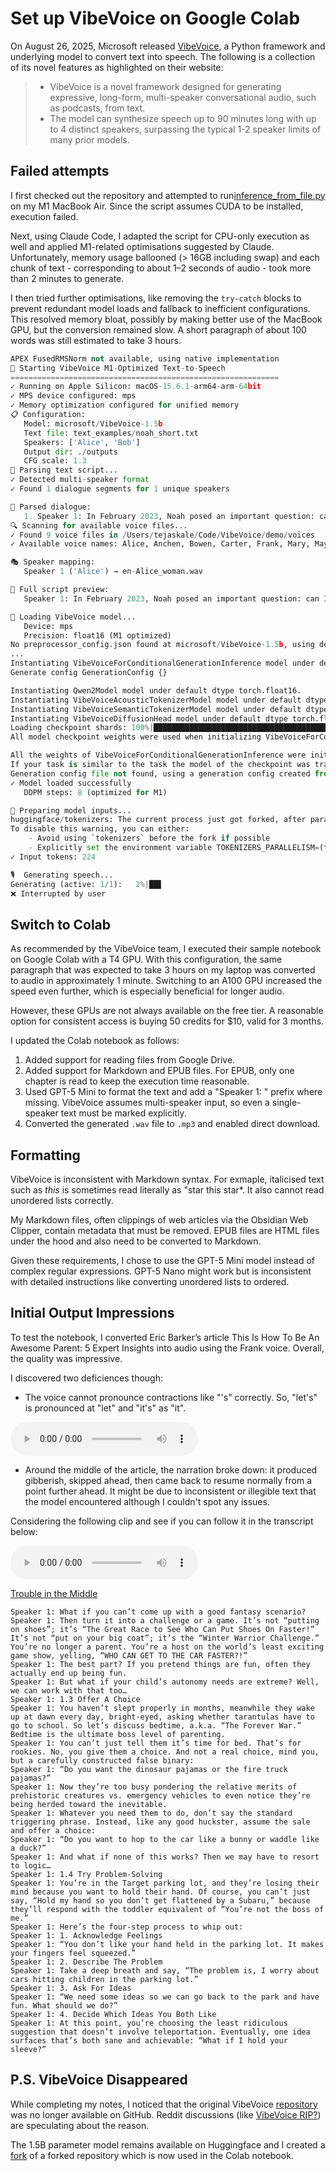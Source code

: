 # Set up VibeVoice on Google Colab

On August 26, 2025, Microsoft released [VibeVoice](https://microsoft.github.io/VibeVoice/), a Python framework and underlying model to convert text into speech. The following is a collection of its novel features as highlighted on their website:

> * VibeVoice is a novel framework designed for generating expressive, long-form, multi-speaker conversational audio, such as podcasts, from text.
> * The model can synthesize speech up to 90 minutes long with up to 4 distinct speakers, surpassing the typical 1-2 speaker limits of many prior models.

## Failed attempts
I first checked out the repository and attempted to run[inference_from_file.py](https://github.com/tejas-kale/VibeVoice/blob/main/demo/inference_from_file.py) on my M1 MacBook Air. Since the script assumes CUDA to be installed, execution failed. 

Next, using Claude Code, I adapted the script for CPU-only execution as well and applied M1-related optimisations suggested by Claude. Unfortunately, memory usage ballooned (> 16GB including swap) and each chunk of text - corresponding to about 1–2 seconds of audio - took more than 2 minutes to generate. 

I then tried further optimisations, like removing the `try-catch` blocks to prevent redundant model loads and fallback to inefficient configurations. This resolved memory bloat, possibly by making better use of the MacBook GPU, but the conversion remained slow. A short paragraph of about 100 words was still estimated to take 3 hours.

```python
APEX FusedRMSNorm not available, using native implementation
🚀 Starting VibeVoice M1-Optimized Text-to-Speech
============================================================
✓ Running on Apple Silicon: macOS-15.6.1-arm64-arm-64bit
✓ MPS device configured: mps
✓ Memory optimization configured for unified memory
📋 Configuration:
   Model: microsoft/VibeVoice-1.5b
   Text file: text_examples/noah_short.txt
   Speakers: ['Alice', 'Bob']
   Output dir: ./outputs
   CFG scale: 1.3
📖 Parsing text script...
✓ Detected multi-speaker format
✓ Found 1 dialogue segments for 1 unique speakers

📝 Parsed dialogue:
   1. Speaker 1: In February 2023, Noah posed an important question: can India industrialize? The question...
🔍 Scanning for available voice files...
✓ Found 9 voice files in /Users/tejaskale/Code/VibeVoice/demo/voices
✓ Available voice names: Alice, Anchen, Bowen, Carter, Frank, Mary, Maya, Samuel, Xinran, en-Alice_woman, en-Carter_man, en-Frank_man, en-Mary_woman_bgm, en-Maya_woman, in-Samuel_man, zh-Anchen_man_bgm, zh-Bowen_man, zh-Xinran_woman

🎭 Speaker mapping:
   Speaker 1 ('Alice') → en-Alice_woman.wav

📄 Full script preview:
   Speaker 1: In February 2023, Noah posed an important question: can India industrialize? The question has been on the minds of Indian economic policymakers since its independence in 1947. Recent attemp...

🧠 Loading VibeVoice model...
   Device: mps
   Precision: float16 (M1 optimized)
No preprocessor_config.json found at microsoft/VibeVoice-1.5b, using defaults
...
Instantiating VibeVoiceForConditionalGenerationInference model under default dtype torch.float16.
Generate config GenerationConfig {}

Instantiating Qwen2Model model under default dtype torch.float16.
Instantiating VibeVoiceAcousticTokenizerModel model under default dtype torch.float16.
Instantiating VibeVoiceSemanticTokenizerModel model under default dtype torch.float16.
Instantiating VibeVoiceDiffusionHead model under default dtype torch.float16.
Loading checkpoint shards: 100%|█████████████████████████████████████████████████████████████████████████████████████████████████████████████████| 3/3 [00:16<00:00,  5.60s/it]
All model checkpoint weights were used when initializing VibeVoiceForConditionalGenerationInference.

All the weights of VibeVoiceForConditionalGenerationInference were initialized from the model checkpoint at microsoft/VibeVoice-1.5b.
If your task is similar to the task the model of the checkpoint was trained on, you can already use VibeVoiceForConditionalGenerationInference for predictions without further training.
Generation config file not found, using a generation config created from the model config.
✓ Model loaded successfully
   DDPM steps: 8 (optimized for M1)

🔧 Preparing model inputs...
huggingface/tokenizers: The current process just got forked, after parallelism has already been used. Disabling parallelism to avoid deadlocks...
To disable this warning, you can either:
	- Avoid using `tokenizers` before the fork if possible
	- Explicitly set the environment variable TOKENIZERS_PARALLELISM=(true | false)
✓ Input tokens: 224

🎙️  Generating speech...
Generating (active: 1/1):   2%|██▋                                                                                                          | 11/448 [04:05<2:54:27, 23.95s/it]                                                                                                                                                                               
❌ Interrupted by user
```

## Switch to Colab
As recommended by the VibeVoice team, I executed their sample notebook on Google Colab with a T4 GPU. With this configuration, the same paragraph that was expected to take 3 hours on my laptop was converted to audio in approximately 1 minute. Switching to an A100 GPU increased the speed even further, which is especially beneficial for longer audio. 

However, these GPUs are not always available on the free tier. A reasonable option for consistent access is buying 50 credits for $10, valid for 3 months.

I updated the Colab notebook as follows:
1. Added support for reading files from Google Drive.
2. Added support for Markdown and EPUB files. For EPUB, only one chapter is read to keep the execution time reasonable.
3. Used GPT-5 Mini to format the text and add a "Speaker 1: " prefix where missing. VibeVoice assumes multi-speaker input, so even a single-speaker text must be marked explicitly.
4. Converted the generated `.wav` file to `.mp3` and enabled direct download.

## Formatting
VibeVoice is inconsistent with Markdown syntax. For exmaple, italicised text such as *this* is sometimes read literally as "star this star*. It also cannot read unordered lists correctly. 

My Markdown files, often clippings of web articles via the Obsidian Web Clipper, contain metadata that must be removed. EPUB files are HTML files under the hood and also need to be converted to Markdown. 

Given these requirements, I chose to use the GPT-5 Mini model instead of complex regular expressions. GPT-5 Nano might work but is inconsistent with detailed instructions like converting unordered lists to ordered.

## Initial Output Impressions
To test the notebook, I converted Eric Barker’s article This Is How To Be An Awesome Parent: 5 Expert Insights into audio using the Frank voice. Overall, the quality was impressive.

I discovered two deficiences though:
* The voice cannot pronounce contractions like "'s" correctly. So, "let's" is pronounced at "let" and "it's" as "it".

<audio controls>
  <source src="./assets/let_pronunciation.mp3" type="audio/mpeg">
  Pronunciation of 's
</audio>

* Around the middle of the article, the narration broke down: it produced gibberish, skipped ahead, then came back to resume normally from a point further ahead. It might be due to inconsistent or illegible text that the model encountered although I couldn't spot any issues. 

Considering the following clip and see if you can follow it in the transcript below:

<audio controls>
  <source src="./assets/problems_in_the_middle.mp3" type="audio/mpeg">
  Trouble in the Middle
</audio>

[Trouble in the Middle](./assets/problems_in_the_middle.mp3)

```text
Speaker 1: What if you can’t come up with a good fantasy scenario?
Speaker 1: Then turn it into a challenge or a game. It’s not “putting on shoes”; it’s “The Great Race to See Who Can Put Shoes On Faster!” It’s not “put on your big coat”; it’s the “Winter Warrior Challenge.” You’re no longer a parent. You’re a host on the world’s least exciting game show, yelling, “WHO CAN GET TO THE CAR FASTER?!”
Speaker 1: The best part? If you pretend things are fun, often they actually end up being fun.
Speaker 1: But what if your child’s autonomy needs are extreme? Well, we can work with that too…
Speaker 1: 1.3 Offer A Choice
Speaker 1: You haven’t slept properly in months, meanwhile they wake up at dawn every day, bright-eyed, asking whether tarantulas have to go to school. So let’s discuss bedtime, a.k.a. “The Forever War.” Bedtime is the ultimate boss level of parenting.
Speaker 1: You can’t just tell them it’s time for bed. That’s for rookies. No, you give them a choice. And not a real choice, mind you, but a carefully constructed false binary:
Speaker 1: “Do you want the dinosaur pajamas or the fire truck pajamas?”
Speaker 1: Now they’re too busy pondering the relative merits of prehistoric creatures vs. emergency vehicles to even notice they’re being herded toward the inevitable.
Speaker 1: Whatever you need them to do, don’t say the standard triggering phrase. Instead, like any good huckster, assume the sale and offer a choice:
Speaker 1: “Do you want to hop to the car like a bunny or waddle like a duck?”
Speaker 1: And what if none of this works? Then we may have to resort to logic…
Speaker 1: 1.4 Try Problem-Solving
Speaker 1: You’re in the Target parking lot, and they’re losing their mind because you want to hold their hand. Of course, you can’t just say, “Hold my hand so you don’t get flattened by a Subaru,” because they’ll respond with the toddler equivalent of “You’re not the boss of me.”
Speaker 1: Here’s the four-step process to whip out:
Speaker 1: 1. Acknowledge Feelings
Speaker 1: “You don’t like your hand held in the parking lot. It makes your fingers feel squeezed.”
Speaker 1: 2. Describe The Problem
Speaker 1: Take a deep breath and say, “The problem is, I worry about cars hitting children in the parking lot.”
Speaker 1: 3. Ask For Ideas
Speaker 1: “We need some ideas so we can go back to the park and have fun. What should we do?”
Speaker 1: 4. Decide Which Ideas You Both Like
Speaker 1: At this point, you’re choosing the least ridiculous suggestion that doesn’t involve teleportation. Eventually, one idea surfaces that’s both sane and achievable: “What if I hold your sleeve?”
```

## P.S. VibeVoice Disappeared
While completing my notes, I noticed that the original VibeVoice [repository](https://github.com/microsoft/VibeVoice) was no longer available on GitHub. Reddit discussions (like [VibeVoice RIP?](https://www.reddit.com/r/LocalLLaMA/comments/1n7zk45/vibevoice_rip_what_do_you_think/)) are speculating about the reason. 

The 1.5B parameter model remains available on Huggingface and I created a [fork](https://github.com/tejas-kale/VibeVoice) of a forked repository which is now used in the Colab notebook.
